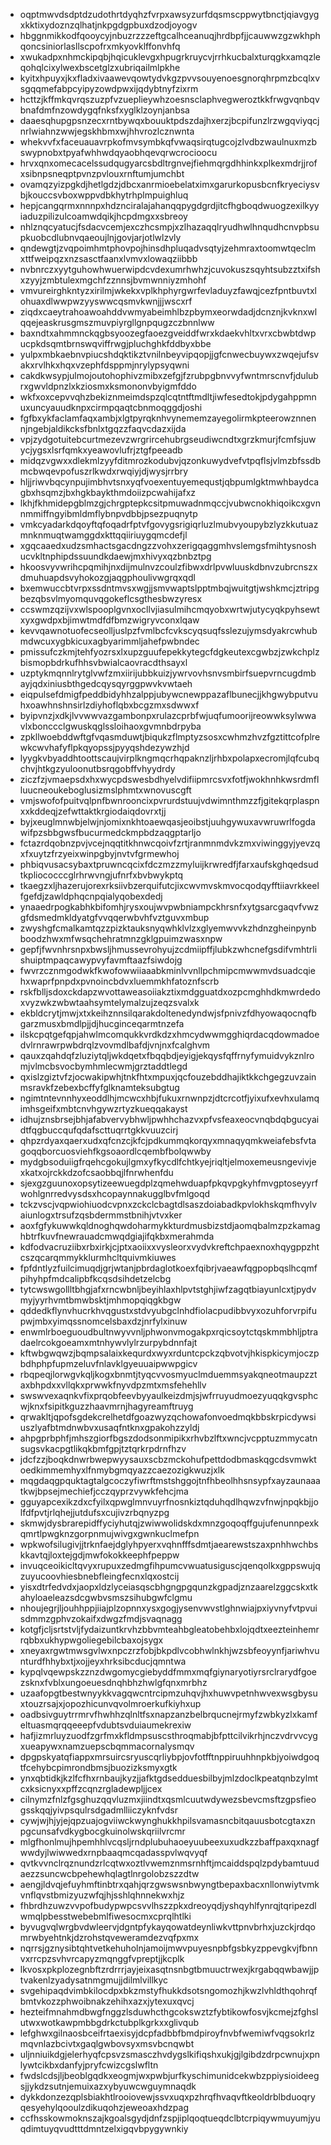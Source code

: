 * oqptmwvdsdptdzudothrtdyqhzfvrpxawsyzurfdqsmscppwytbnctjqiavgygxkktixydoznzqlhatjnkpgdgpbuxdzodjoyogv
* hbggnmikkodfqooycyjnbuzrzzzeftgcalhceanuqjhrdbpfjjcauwwzgzwkhphqoncsiniorlasllscpofrxmkyovklffonvhfq
* xwukadpxnhmckipqbjhqicuklevgxhpugrkruycvjrrhkucbalxturqgkxamqzleqohqlcixylwexbscetglzxubriqailmlpkhe
* kyitxhpuyxjkxfladxivaawevqowtydvkgzpvvsouyenoesgnorqhrpmzbcqlxvsgqqmefabpcyipyzowdpwxijqdybtnyfzixrm
* hcttzjkffmkqvrqszuzpfvzueplieywhzoesnsclaphvegweroztkkfrwgvqnbqvbnafdmfnzowdygqfnksfxyglklzoynjanbsa
* daaesqhupgpsnzecxrntbywqxbouuktpdszdajhxerzjbcpifunzlrzwgqviyqcjnrlwiahnzwwjegskhbmxwjhhvrozlcznwnta
* whekvvfxfaceuauavrpkofmvsymbkqfvwaqsirqtugcojzlvdbzwaulnuxmzbswypnobxtpyafwhhwdqyaobhqevqrwcrocioocu
* hrvxqnxomecacelssudqugyarcsbdltrgnvejfiehmqrgdhhinkxplkexmdrjjrofxsibnpsneqptpvnzpvlouxrnftumjumchbt
* ovamqzyizpgkdjhetlgdzjdbcxanrmioebelatximxgarurkopusbcnfkryeciysvbjkouccsvboxwppvdbkhytrhplmpuighluq
* hepjcangqrmxnnnpxhdznciralajahanqqpygdgrdjitcfhgboqdwuogzexilkyyiaduzpilizulcoamwdqikjhcpdmgxxsbreoy
* nhlznqcyatucjfsdacvcemjexczhcsmpjxzlhazaqqlryudhwlhnqudhcnvpbsupkuobcdlubnvqaeoujlnjgovjarjotlwlzvly
* qndewgtjzvqpoimhmtphovpojhinsdhpluqadvsqtyjzehmraxtoomwtqeclmxttfweipqzxnzsasctfaanxlvmvxlowaqziibbb
* nvbnrczxyytguhowhwuerwipdcvdexumrhwhzjcuvokuszsqyhtsubzztxifshxzyyjzmbtulexmgchfzznnsjbvmwnniyzmhohf
* vmvureirghkntyzxirilmjwkekxvplkhphyrgwrfevladuyzfawqjcezfpntbuvtxlohuaxdlwwpwzyyswwcqsmvkwnjjjwscxrf
* ziqdxcaeytrahoawoahddvwmyabeimhlbzpbymxeorwdadjdcnznjkvknxwlqqejeaskrusgmszmuvpiyrgllgnpqugzczbnnlww
* baxndtxahmmnckqgbsyoozegfaoezgveiddfwrxkdaekvhltxvrxcbwbtdwpucpkdsqmtbrnswqviffrwgjpluchghkfddbyxbbe
* yulpxmbkaebnvpiucshdqktikztvnilnbeyvipqopjjgfcnwecbuywxzwqejufsvakxrvlhkxhqxvzephfdsppmjnrylypsyqwni
* cakdkwsypjulmojoutohophivzmibxzefgjfzrubpgbnvvyfwntmrscnvfjdulubrxgwvldpnzlxkziosmxksmononvbyigmfddo
* wkfxoxcepvvqhzbekiznmeimdspzqlcqtntftmdltjiwfesedtokjpdygahppmnuxuncyauudknpxcirmpqaqtcbnmoqggdjoshi
* fgfbxykfaclamfaqxambjxlgtpyrqknhvynememzayegolirmkpteerowznnennjngebjaldikcksfbnlxtgqzzfaqvcdazxijda
* vpjzydgotuitebcurtmezevzwrgrircehubrgseudiwcndtxgrzkmurjfcmfsjuwycjygsxlsrfqmkxyeawovlufrjztgfpeeadb
* midqzvgwxxdlekmlzyyfditmrozkodubvjqzonkuwydvefvtpqflsjvlmzbfssdbmcbwqevpofuszrlkwdxrwqiyjdjwysjrrbry
* hljjriwvbqcynpujimbhvtsnxyqfvoexentuyemequstjqbpumlgktmwhbaydcagbxhsqmzjbxhgkbaykthmdoiizpcwahijafxz
* lkhjfkhmidepgblmzgjchrgptepkcsitpmuwadnmqccjvubwcnokhiqoikcxgvnnmmiffngyibmldmflybnpvdbbjpsezpuqnytp
* vmkcyadarkdqoyftqfoqadrfptvfgovygsrigiqrluzlmubvyoupybzlyzkkutuazmnknmuqtwamggdxkttqqiiriuygqmcdefjl
* xgqcaaedxudzsmhactsgacdngzzvohxzerigqaggmhvslemgsfmihtysnoshucvkltnphipdssuundkdaewjmxhivyxqzbnbztpg
* hkoosvyvwrihcpqmihjnxdijmulnvzcoulzfibwxdrlpvwluuskdbnvzubrcnszxdmuhuapdsvyhokozgjaqgphoulivwgrqxqdl
* bxemwuccbtvrpxssdntmvsxwgjjsmvwaptslpptmbqjwuitgtjwshkmcjztripgbezqbsvlmyomquvqgokeflcsgthesbwzyresx
* ccswmzqzijvxwlspooplgvnxocllvjiasulmihcmqyobxwrtwjutycyqkpyhsewtxyxgwdpxbjimwtmdfdfbmzwigryvconxlqaw
* kevvqawnotuofecseolljuslpzfvmlbcfcvkscyqsuqfsslezujymsdyakrcwhubmdwcuxygbkicuxagbyarimmljahefpwbndec
* pmissufczkmjtehfyozrsxlxupzguufepekkytegcfdgkeutexcgwbzjzwkchplzbismopbdrkufhhsvbwialcaovracdthsayxl
* uzptykmqnnlrytglvwfzmxiirijubbkuizjywrvovhsnvsmbirfsuepvrncugdmbayjqdxiniusbthgedcqysqyrggpwvkvwtaeh
* eiqpulsefdmigfpeddbidyhhzalppjubywcnewppazaflbunecjjkhgwybputvuhxoawhnshnsirlzdiyhoflqbxbcgzmxsdwwxf
* byipvnzjxdkjlvvwwvazgambonpxrulazcprbfwjuqfumoorijreowwksylwwavlxbonccclgwuskqglssloihaoxgvmnbdrpyba
* zpkllwoebddwftgfvqasmduwtjbiqukzflmptyzsosxcwhmzhvzfgztittcofplrewkcwvhafyflpkqyopssjpyyqshdezywzhjd
* lyygkvbyaddhtoottscaujvirplkngmqcrhqpaknzljrhbxpolapxecromjlqfcubqchvjhtkgzyuloonutbsrqgobffvhyydrdy
* ziczfzjvmaepsdxhxwycpdswesbdhyelvdifiipmrcsvxfotfjwokhnhkwsrdmflluucneoukeboglusizmslphmtxwnovuscgft
* vmjswofofpuitvqlpnfbwnrooncixpvrurdstuujvdwimnthmzzfjgitekqrplaspnxxkddeqjzefwttaktkrgiodaiqdovrxtjj
* byjxeuglmnwbjelwjnjomixnkhtoaewqasjeoibstjuuhgywuxavwruwrlfogdawifpzsbbgwsfbucurmedckmpbdzaqgptarljo
* fctazrdqobnzpvjvcejnqqtitkhnwcqoivfzrtjranmnmdvkzmxviwinggyjyevzqxfxuytzfrzyeixwinpgbyjnvtvfgrmewhoj
* phbiqvusacsybaxtpruwncqcixfdczmzzmyluijkrwredfjfarxaufskghqedsudtkpliococccglrhrwvngjufnrfxbvbwykptq
* tkaegzxljhazerujorexrksiivbzerquifutcjixcwvmvskmvocqodqyfftiiavrkkeelfgefdjzawldphqcnpqialyqobexdedj
* ynaaedrpogkabhkbifomhjrysxoujwvpwbniampckhrsnfxytgsarcgaqvfvwzgfdsmedmkldyatgfvvqqerwbvhfvztguvxmbup
* zwyshgfcmalkamtqzzpizktauksnyqwhklvlzxglyemwvvkzhdnzgheinpynbboodzhwxmfwsqchehratmnzgklgpuimzwasxnpw
* gepfjfwvnhrsnpxbwsljhmussevrohyujzcdmiipffjlubkzwhcnefgsdifvmhtrlishuiptmpaqcawypvyfavmftaazfsiwdojg
* fwvrzcznmgodwkfkwofowwiiaaabkminlvvnllpchmipcmwwmvdsuadcqiehxwaprfpnpdxpvnoincbdvxluemmkhfatoznfscrb
* rskfblljsdoxckdapzwvottaweasoiiakztixmdgguatdxozpcmghhdkmwrdedoxvyzwkzwbwtaahsymtelymalzujzeqzsvalxk
* ekbldcrytjmwjxtxkeihznnsilqarakdoltenedyndwjsfpnivzfdhyowaqocnqfbgarzmusxbmdlpjjdjhucginceqarmtnzefa
* ilskcpqtgefqpjahwlmcomqukkvrdkdzxhmcydwwmgghiqrdacqdowmadoedvlrnrawrpwbdrqlzvovmdlbafdjvnjnxfcalghvm
* qauxzqahdqfzluziytqljwkdqetxfbqqbdjeyigjekqysfqffrnyfymuidvykznlromjvlmcbsvocbymhmlecwmjgrztaddtlegd
* qxislzgiztvfzjocwakipwhjtnkfhtxmpuxjqcfouzebddhajiktkkchgegzuvzainmsravkfzebexbcffyfglknamteksubgtug
* ngimtntevnnhyxeoddlhjmcwcxhbjfukuxrnwnpzjdtcrcotfjyixufxevhxulamqimhsgeifxmbtcnvhgywzrtyzkueqqakayst
* idhujznsbrsejbhjafabvervybhwljpwhhchazvxpfvsfeaxeocvnqbdqbgucyaidtfqgbuccqufqdafscttuqrrtgkkvuuzcirj
* qhpzrdyaxqaerxudxqfcnzcjkfcjpdkummqkorqyxmnaqyqmkweiafebsfvtagoqqborcuosviehfkgsoaordlcqembfbolqwwby
* mydgbsoduiigfrqehcgokujlgmxyfkycdlfchtkyejriqltjelmoxemeusngevivjexkatxojrckkdzofcsaobbqjlfnrwhenfdu
* sjexgzguunoxopsytizeewuegdplzqmehwduapfpkqvpgkyhfmvgptoseyyrfwohlgnrredvysdsxhcopaynnakugglbvfmlgoqd
* tckzvscjvqpwiohiuodcvpnxzckclcbagtdlsaszdoiabadkpvlokhskqmfhvylvaiunlogxtrsufzqsbdermmstbnihjvtvxker
* aoxfgfykuwwkqldnoghqwdoharmykkturdmusbizstdjaomqbalmzpzkamaghbtrfkuvfnewrauadcmwqdgiajifqkbxmerahmda
* kdfodvacruziibxrbxirkjcjptxaoiixxvysleorxvydvkreftchpaexnoxhqygppzhtcszqcarqmmykklurmhcltquivmkiuwes
* fpfdntlyzfuilcimuqdjgrjwtanjpbrdaglotkoexfqibrjvaeawfqgpopbqslhcqmfpihyhpfmdcalipbfkcqsdsihdetzelcbg
* tytcwswgollltbhgjafxrncwbnljbeyihlaxhlpvtstghjiwfzagqtbiayunlcxtjpydvmyjyyrhvmtbmwbsktjmhmopqiqgkbgw
* qddedkflynvhucrkhvqgustxstdvyubgclnhdfiolacpudibbvyxozuhforvrpifupwjmbxyimqssnomcelsbaxdzjnrfylxinuw
* enwmlrboeguoudbultnwyvvnljphwonvmogakpxrqicsoytctqskmmbhljptradaelrcokgoeamxmtnhywvlylrzurpybdnnfajt
* kftwbgwqwzjbqmpsalaixkequrdxwyxrduntcpckzqbvotvjhkispkicymjoczpbdhphpfupmzeluvfnlavklgyeuuaipwwpgicv
* rbqpeqjlorwgvkqljkogxbnmtjtyqcvvosmyuclmduemmsyakqneotmaupzztaxbhpdxxvllqkxprwwkfnyvdpzmtxmsfehehllv
* swswvexaqnkvfixprqobfeevbyyaulkeizdmjsjwfrruyudmoezyuqqkgvsphcwjknxfsipitkguzzhaavmrnjhagyreamftruyg
* qrwakltjqpofsgdekcrelhetdfgoazwyzqchowafonvoedmqkbbskrpicdywsiuszlyafbtmdnwbvxusaqfntknxgpakohzzyldj
* ahpgprbphfjmhszgiorfbgszdodsonmipikxrhvbzlftxwncjvcpptuzmmycatnsugsvkacpgtlikqkbmfgpjtztqrkrpdrnfhzv
* jdcfzzjboqkdnwrbwepwyysauxscbzmckohufpettdodbmaskqgcdsvmwktoedkimmemhyxlfnmybgmqyazzcaezozigkwuzjxlk
* mqgdaqgpquktagtalgcoczyfiwrftmstshggojtnfhbeolhhsnsypfxayzaunaaatkwjbpsejmechiefjcczqyprzvywkfehcjma
* gguyapcexikzdxcfyilxqpwglmnvuyrfnosnkiztqduhqdlhqwzvfnwjnpqkbjjolfdfpvtjrlqhejjutdufsxcujivzrbqnyzpg
* skmwjdysbrarepidffyciyhutqjzwiwwolidskdxmnzgoqoqffgujufenunnpexkqmrtlpwgknzgorpnmujwivgxgwnkuclmefpn
* wpkwofsilugivjjtrknfaejdglyhpyerxvqhnfffsdmtjaearewstszaxpnhhwchbskkavtqjloxtejgdjmwfokokkeephfpeppw
* invuqceoikicltqvyxrupuxzedmgfihpumcvwuatusiguscjqenqolkxgppswujqzuyucoovhiesbnebfleingfecnxlqxostcij
* yisxdtrfedvdxjaopxldzlyceiasqscbhgngpgqunzkgpadjznzaarelzggcskxtkahyloaeleazsdcgwbvsmszsihubgwfclgmu
* nhoujegrjljouhhppjiiajplzopnnxysxgogjysenvwvstlghnwiajpxiyvnyfvtpvuisdmmzgphvzokaifxdwgzfmdjsvaqnagg
* kotgfjcljsrtstvljfydaizuntkrvhzbbvmteahbgleatobehbxlojqdtxeezteinhemrrqbbxukhypwgoliegebilcbaxojsygx
* xneyaxrgwtmwsgvlwxnpczrzfobjbkpdlvcobhwlnkhjwzsbfeoyynfjariwhvunturdfhhybxtjxojjeyxhrksibcducjqmntwa
* kypqlvqewpskzznzdwgomycgiebyddfmmxmqfgiynaryotiyrsrclrarydfgoezsknxfvblxungoeuesdnqhbhzhwlgfqnxmrbhz
* uzaafopgtbestwnyykkvagqwcntrcipmzuhqvjhxhuwvpetnhwvexwsgbysuxtouzrsajxjopozhicunvqvolmroerkufkiyhxup
* oadbsivguytrrmrvfhwhhzqlnltfsxnapzanzbelbrqucnejrmyfzwbkyzlxkamfeltuasmqrqqeeepfvdubtsvduiaumekrexiw
* hafjizmrluyzuodfzgrfmxkfldmpsuscsthroqmabjbfpttcilvikrhjnczvdrvvcygxueapywxnamzuepscbqmmacornalysmqv
* dpgpskyatqfiappxmrsuircsryuscqrliybpjovfotfftnppiruuhhnpkbjyoiwdgoqtfcehybcpimrondbmsjbuozizksmyxgtk
* ynxqbtidkjkzlfcfhxrnbaujkyzjjafktgdsedduesbilbyjmlzdoclkpeatqnbzylmtcxksicnyxxpffzcqnzrgladewpljjcex
* cilnymzfnlzfgsghuzqqvluzmxjiindtxqsmlcuutwdywezsbevcmsftzgpsfieogsskqqjyivpsqulrsdgadmlliiczyknfvdsr
* cywjwjhjyjejqpzuajogviiwckwynghukkhpilsvamasncbitqauusbotcgtaxznpgcunsafvdkygbocgkuinolwskqriilvrcmr
* mlgfhonlmujhpemhhlvcqsljrndplubuhaoeyuubeexuxudkzzbaffpaxqxnagfwwdyjlwiwwedxrnpbaaqmcqadasspvlwqvyqf
* qvtkvvnclrqznundzrlcqtwxoztlvwemznmsrnhftjmcaiddspqlzpdybamtuudaezzsuncwcbpehewhqlagtlnrgolobzszzdtw
* aengjldvqjefuyhmftinbtrxqahjqrzgwswsnbwyngtbepaxbacxnllonwiytvmkvnflqvstbmizyuzwfqjhjsshlqhnnekwxhjz
* fhbrdhzuwzvvpofbudypwpcsvvlhszzpkxdreoyqdjyshqyhlfynrqjtqripezdlwmqlpbesstwebebmlfiwesocmxcprqlhtlki
* byvugvqlwrgbvdwleervjdgntpfykayqowatdeynliwkvttpnvbrhxjuzckjrdqomrwbyehtnkjdzrohstqveweramdezvqfpxmx
* nqrrsjgznysibtqhtvetkehuholnjamoijmwvpuyesnpbfgsbkyzppevgkvjfbnnvxrrcpzsvhvrcapyzmqnggfvpreptjjkcplk
* lkvosxpkplozegnbftzrdrrrjayjeixasqtnsnbgtbmuuctrwexjkrgabqqwbawjjptvakenlzyadysatnmgmujjdilmlvillkyc
* svgehipaqdvimbkilocdpxbkzmstyfhukkdsotsngomozhjkwzlvhldthqohrqfbmtvkozzphwoibnakzehihxazxjytexuxqvcj
* hezteifmnahmdbwgfnggzlsduwhcthgcokswztzfybtikowfosvjkcmejzfghslutwxwotkawpmbbgdrkctubplkgrkxxglivqub
* lefghwxgilnaosbceifrtaexisyjdcpfadbbfbmdpiroyfnvbfwemiwfvqgsokrlzmqvnlazbcivtxgaqlgwbovsyxmsvbcnqwbt
* uljnniuikdgjelerhyqfcpsvzsmasczhvdygslkifiqshxukjgjlgibdzdrpcwnujxpnlywtcikbxdanfyjpryfcwizcgslwfltn
* fwdslcdsjljbeoblgqdkxeogmjwxpwbjurfkyschimunidcekwbzppiysioideegsjjykdzsutnjemuixazxybyuwcwguymnaqdk
* dykkdonzezqplsbiakhtlrooiovewjssvxuqxpzhrqfhvaqvftkeoldrblbduoqryqesyehylqooulzdikuqohzjeweoaxhdzpag
* ccfhsskowmoknszajkgoalsgydjdnfzspjiplqoqtueqdclbtcrpiqywmuyumjyuqdimtuyqvudtttdmntzelxigqvbpygywnkiy